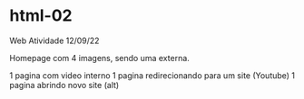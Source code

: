 # html-02
Web Atividade 12/09/22

Homepage com 4 imagens, sendo uma externa.

1 pagina com video interno
1 pagina redirecionando para um site (Youtube)
1 pagina abrindo novo site (alt)


